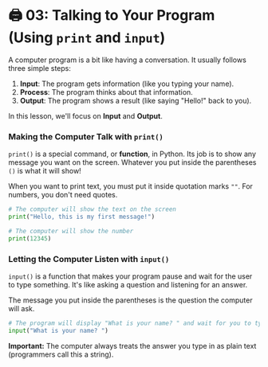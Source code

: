 # 🖨️ 03: Talking to Your Program (Using `print` and `input`)

A computer program is a bit like having a conversation. It usually follows three simple steps:

1.  **Input**: The program gets information (like you typing your name).
2.  **Process**: The program thinks about that information.
3.  **Output**: The program shows a result (like saying "Hello!" back to you).

In this lesson, we'll focus on **Input** and **Output**.

### Making the Computer Talk with `print()`

`print()` is a special command, or **function**, in Python. Its job is to show any message you want on the screen. Whatever you put inside the parentheses `()` is what it will show!

When you want to print text, you must put it inside quotation marks `""`. For numbers, you don't need quotes.

```python
# The computer will show the text on the screen
print("Hello, this is my first message!")

# The computer will show the number
print(12345)
```

### Letting the Computer Listen with `input()`

`input()` is a function that makes your program pause and wait for the user to type something. It's like asking a question and listening for an answer.

The message you put inside the parentheses is the question the computer will ask.

```python
# The program will display "What is your name? " and wait for you to type.
input("What is your name? ")
```

**Important:** The computer always treats the answer you type in as plain text (programmers call this a string).
